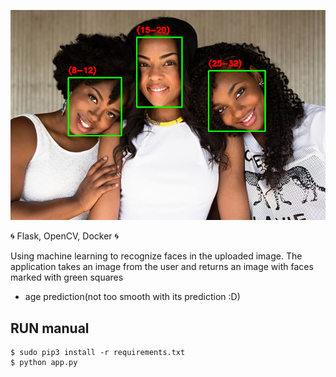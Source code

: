 ![age.png](age.png)


:cyclone:  Flask, OpenCV, Docker :cyclone: 

Using machine learning to recognize faces in the uploaded image. The application takes an image from the user and returns an image with faces marked with green squares 
+ age prediction(not too smooth with its prediction :D)

## RUN manual
```
$ sudo pip3 install -r requirements.txt
$ python app.py
```